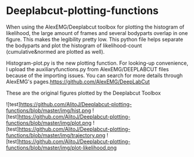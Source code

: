 # Deeplabcut-plotting-functions
When using the AlexEMG/Deeplabcut toolbox for plotting the histogram of likelihood, 
the large amount of frames and several bodyparts overlap in one figure. 
This makes the legibility pretty low. 
This python file helps separate the bodyparts and plot the histogram of likelihood-count (cumulative&normed are plotted as well).

Histogram-plot.py is the new plotting function. For looking-up convenience, I upload the auxiliaryfunctions.py from AlexEMG/DEEPLABCUT files because of the importing issues. You can search for more details through AlexEMG's pages.https://github.com/AlexEMG/DeepLabCut

These are the original figures plotted by the Deeplabcut Toolbox

![test]https://github.com/AlitoJ/Deeplabcut-plotting-functions/blob/master/img/hist.png 
![test]https://github.com/AlitoJ/Deeplabcut-plotting-functions/blob/master/img/plot.png
![test]https://github.com/AlitoJ/Deeplabcut-plotting-functions/blob/master/img/trajectory.png 
![test]https://github.com/AlitoJ/Deeplabcut-plotting-functions/blob/master/img/plot-likelihood.png
